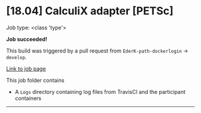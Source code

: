 # [18.04] CalculiX adapter [PETSc]

Job type: <class 'type'>



**Job succeeded!**



This build was triggered by a pull request from `EderK-path-dockerlogin` → `develop`.



[Link to job page]({[job_link]})


This job folder contains
- A `Logs` directory containing log files from TravisCI and the participant containers


---

